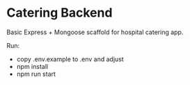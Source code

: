 # Catering Backend

Basic Express + Mongoose scaffold for hospital catering app.

Run:
- copy .env.example to .env and adjust
- npm install
- npm run start
